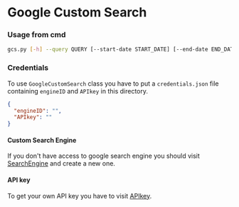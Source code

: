 # Google Custom Search

### Usage from cmd
```bash
gcs.py [-h] --query QUERY [--start-date START_DATE] [--end-date END_DATE] [--out-file OUT_FILE]
```

### Credentials
To use `GoogleCustomSearch` class you have to put a `credentials.json` file containing `engineID` and `APIkey` in this directory.
```json
{
  "engineID": "",
  "APIkey": ""
}
```

#### Custom Search Engine 
If you don't have access to google search engine you should visit [SearchEngine](https://programmablesearchengine.google.com/controlpanel/all) and create a new one.

#### API key
To get your own API key you have to visit [APIkey](https://developers.google.com/custom-search/v1/introduction).

